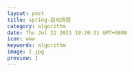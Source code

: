 ```yaml
---
layout: post
title: spring-启动流程
category: algorithm
date: Thu Jul 22 2021 19:20:31 GMT+0800
icon: www
keywords: algorithm
image: 1.jpg
preview: 1
---
```


